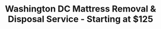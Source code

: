 ---
layout: location.njk
title: Washington DC Mattress Removal & Disposal Service - Starting at $125
description: Professional mattress removal in Washington DC. Next-day pickup starting at $125. Licensed, insured, and eco-friendly. Serving 18 neighborhoods across the District.
permalink: /mattress-removal/washington-dc/
city: Washington DC
state: District of Columbia
stateSlug: washington-dc
tier: 1
coordinates:
  lat: 38.9072
  lng: -77.0369
pricing:
  startingPrice: 125
  single: 125
  queen: 125
  king: 135
  boxSpring: 30
pageContent:
  heroDescription: "#1 rated mattress removal service in Washington DC. Professional pickup for the Nation's Capital • We navigate DC's unique challenges from Capitol Hill townhouses to high-rise condos in Navy Yard. Serving 18+ neighborhoods throughout the District with full DOEE compliance and next-day availability."
  aboutService: "Washington DC's premier mattress removal and recycling service, serving the Nation's Capital with over 13 years of professional experience. From historic Georgetown brownstones to modern Dupont Circle condos, we provide expert mattress pickup throughout 18+ neighborhoods in the District, ensuring 90% of materials are recycled responsibly while maintaining full compliance with DC waste regulations. Our Washington DC team specializes in navigating the unique challenges of the federal district, from congressional schedule considerations and federal building protocols to DC's strict environmental standards and residential parking restrictions. We work with regional recycling facilities including Capitol Area Recycling and Mid-Atlantic Mattress Recovery to ensure your old mattress is disposed of responsibly and in compliance with Department of Energy and Environment (DOEE) regulations, supporting the District's progressive environmental initiatives."
  serviceAreasIntro: "We provide comprehensive mattress pickup services throughout Washington DC, covering all major neighborhoods from Capitol Hill to Georgetown:"
  regulationsCompliance: "Our service ensures full compliance with all DOEE regulations and DC waste management requirements, providing you with disposal documentation for your records and handling all required preparation steps."
  environmentalImpact: "Every mattress we collect in Washington DC supports the District's commitment to environmental leadership and sustainable waste management. Through our partnerships with regional recycling facilities including Capitol Area Recycling, Mid-Atlantic Mattress Recovery, and DC Environmental Solutions, we've diverted thousands of mattresses from regional landfills. Materials recovered include steel springs, foam, cotton, and wood - all processed locally when possible to reduce transportation emissions and support the District's green city initiatives."
  howItWorksScheduling: "Next-day slots available throughout Washington DC. We'll confirm via text message and coordinate building access, congressional schedule considerations, and parking requirements."
  howItWorksService: "Our licensed and insured team removes your mattress from anywhere on your property, handles all DOEE-required preparation, and navigates DC's unique challenges including security protocols, traffic patterns, and federal district logistics."
  howItWorksDisposal: "Your mattress is processed through Capitol Area Recycling or certified regional facilities for responsible material recovery."
  sidebarStats:
    mattressesRemoved: "1,247"
neighborhoods:
  - name: "Capitol Hill"
    zipCodes: ["20003", "20002", "20515"]
  - name: "Georgetown"
    zipCodes: ["20007", "20057"]
  - name: "Dupont Circle"
    zipCodes: ["20036", "20009"]
  - name: "Adams Morgan"
    zipCodes: ["20009", "20010"]
  - name: "Logan Circle"
    zipCodes: ["20005", "20009"]
  - name: "U Street Corridor"
    zipCodes: ["20009", "20001"]
  - name: "Navy Yard"
    zipCodes: ["20003", "20024"]
  - name: "Shaw"
    zipCodes: ["20001", "20009"]
  - name: "Columbia Heights"
    zipCodes: ["20010", "20011"]
  - name: "Foggy Bottom"
    zipCodes: ["20037", "20052"]
  - name: "Penn Quarter"
    zipCodes: ["20004", "20001"]
  - name: "H Street Corridor"
    zipCodes: ["20002", "20003"]
  - name: "Tenleytown"
    zipCodes: ["20016", "20008"]
  - name: "Cleveland Park"
    zipCodes: ["20008", "20010"]
  - name: "Woodley Park"
    zipCodes: ["20008", "20009"]
  - name: "Chinatown"
    zipCodes: ["20001", "20004"]
  - name: "Southwest Waterfront"
    zipCodes: ["20024", "20003"]
  - name: "Glover Park"
    zipCodes: ["20007", "20016"]
zipCodes: ["20001", "20002", "20003", "20004", "20005", "20007", "20008", "20009", "20010", "20011", "20016", "20024", "20036", "20037", "20052", "20057", "20515"]
recyclingPartners: ["Capitol Area Recycling", "Mid-Atlantic Mattress Recovery", "DC Environmental Solutions"]
localRegulations: "Washington DC operates under Department of Energy and Environment (DOEE) oversight with strict waste management requirements. The District mandates proper mattress disposal through licensed haulers with comprehensive documentation and environmental compliance standards."
nearbyCities:
  - name: "Alexandria"
    slug: "alexandria"
    distance: 6
    state: "virginia"
    isSuburb: true
  - name: "Arlington"
    slug: "arlington"
    distance: 4
    state: "virginia"
    isSuburb: true
  - name: "Bethesda"
    slug: "bethesda"
    distance: 8
    state: "maryland"
    isSuburb: true
  - name: "Silver Spring"
    slug: "silver-spring"
    distance: 7
    state: "maryland"
    isSuburb: true
  - name: "Rockville"
    slug: "rockville"
    distance: 12
    state: "maryland"
    isSuburb: true
  - name: "Fairfax"
    slug: "fairfax"
    distance: 15
    state: "virginia"
    isSuburb: true
reviews:
  rating: 4.9
  count: 347
  featured:
    - name: "Marcus T."
      text: "Needed my king mattress out of my Capitol Hill rowhouse before new delivery. These guys showed up exactly on time, navigated the narrow stairs like pros, and handled parking permit requirements perfectly. Quick, professional, fair price."
      neighborhood: "Capitol Hill"
    - name: "Jennifer K."
      text: "Called them for pickup at my Dupont Circle condo. The team coordinated with building management, dealt with the freight elevator scheduling, and removed both mattress and box spring without any hassle. Made the whole process painless."
      neighborhood: "Dupont Circle"
    - name: "David M."
      text: "Had an old mattress taking up space in my Georgetown basement. They handled the tight stairway situation and even worked around street cleaning restrictions. Great service from start to finish."
      neighborhood: "Georgetown"
faqs:
  - question: "How quickly can you pick up my mattress in Washington DC?"
    answer: "We offer next-day pickup throughout Washington DC in most cases. Same-day emergency service is available for an additional fee. We'll confirm your appointment time via text message and coordinate any building access requirements."
  - question: "Do you handle pickup from apartments and condos?"
    answer: "Yes, we specialize in DC apartment and condo pickups. We coordinate with building management, handle freight elevator scheduling, and work around building-specific requirements. No additional charges for standard building access."
  - question: "What's included in your mattress removal service?"
    answer: "Our service includes pickup from anywhere on your property, all loading and transportation, and environmentally responsible disposal. We handle box springs, bed frames, and can remove multiple mattresses in one visit."
  - question: "How much does mattress removal cost in DC?"
    answer: "Pricing starts at $125 for one mattress, $155 for mattress plus box spring, and $180 for a complete bed set including frame. All prices include pickup, transportation, and eco-friendly disposal with no hidden fees."
  - question: "Are you licensed and insured in Washington DC?"
    answer: "Yes, we're fully licensed and insured to operate in Washington DC. We maintain all required DOEE permits and carry comprehensive liability insurance for your protection."
  - question: "Do you provide service documentation for DOEE compliance?"
    answer: "Absolutely. We provide complete documentation of proper disposal including facility receipts and environmental compliance certificates as required by DC waste management regulations."
  - question: "Can you work around congressional schedules and federal district security?"
    answer: "Yes, our DC team is experienced with federal district logistics including congressional schedules, security protocols, and restricted access areas. We coordinate with building security and federal facility requirements as needed."
  - question: "What payment methods do you accept?"
    answer: "We accept all major credit cards, debit cards, cash, and digital payments including Venmo and PayPal. Payment is collected at the time of service with no upfront fees required."
schema: |
  {
    "@context": "https://schema.org",
    "@type": "LocalBusiness",
    "name": "A Bedder World Washington DC",
    "image": "https://abedderworld.com/images/mattress-removal-service.jpg",
    "@id": "https://abedderworld.com/mattress-removal/washington-dc/",
    "url": "https://abedderworld.com/mattress-removal/washington-dc/",
    "telephone": "720-263-6094",
    "address": {
      "@type": "PostalAddress",
      "addressLocality": "Washington",
      "addressRegion": "DC",
      "postalCode": "20001",
      "addressCountry": "US"
    },
    "geo": {
      "@type": "GeoCoordinates",
      "latitude": 38.9072,
      "longitude": -77.0369
    },
    "openingHoursSpecification": {
      "@type": "OpeningHoursSpecification",
      "dayOfWeek": [
        "Monday",
        "Tuesday",
        "Wednesday",
        "Thursday",
        "Friday",
        "Saturday",
        "Sunday"
      ],
      "opens": "06:00",
      "closes": "22:00"
    },
    "priceRange": "$125-$180",
    "aggregateRating": {
      "@type": "AggregateRating",
      "ratingValue": "4.9",
      "reviewCount": "347"
    },
    "areaServed": {
      "@type": "City",
      "name": "Washington DC"
    }
  }
---